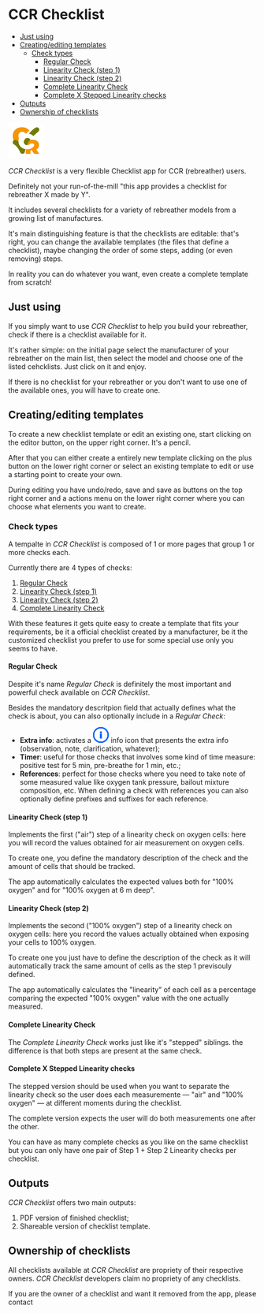 # CCR Checklist

* [Just using](#just-using)
* [Creating/editing templates](#creating-editing-templates)
    * [Check types](#check-types)
        * [Regular Check](#regular-check)
        * [Linearity Check (step 1)](#linearity-check-step-1)
        * [Linearity Check (step 2)](#linearity-check-step-2)
        * [Complete Linearity Check](#complete-linearity-check)
        * [Complete X Stepped Linearity checks](#complete-x-stepped-linearity-checks)
* [Outputs](#outputs)
* [Ownership of checklists](#ownership-of-checklists)

![CCR Checklist logo](./aux/app_icon/ccrchecklist.png)

_CCR Checklist_ is a very flexible Checklist app for CCR (rebreather) users.

Definitely not your run-of-the-mill "this app provides a checklist for rebreather X made by Y".

It includes several checklists for a variety of rebreather models from a growing list of manufactures.

It's main distinguishing feature is that the checklists are editable: that's right, you can change the available templates (the files that define a checklist), maybe changing the order of some steps, adding (or even removing) steps.

In reality you can do whatever you want, even create a complete template from scratch!

## Just using

If you simply want to use _CCR Checklist_ to help you build your rebreather, check if there is a checklist available for it.

It's rather simple: on the initial page select the manufacturer of your rebreather on the main list, then select the model and choose one of the listed cehcklists. Just click on it and enjoy.

If there is no checklist for your rebreather or you don't want to use one of the available ones, you will have to create one.

## Creating/editing templates

To create a new checklist template or edit an existing one, start clicking on the editor button, on the upper right corner. It's a pencil.

After that you can either create a entirely new template clicking on the plus button on the lower right corner or select an existing template to edit or use a starting point to create your own.

During editing you have undo/redo, save and save as buttons on the top right corner and a actions menu on the lower right corner where you can choose what elements you want to create.

### Check types

A tempalte in _CCR Checklist_ is composed of 1 or more pages that group 1 or more checks each.

Currently there are 4 types of checks:

1. [Regular Check](#regular-check)
2. [Linearity Check (step 1)](#linearity-check-step-1)
3. [Linearity Check (step 2)](#linearity-check-step-2)
4. [Complete Linearity Check](#complete-linearity-check)

With these features it gets quite easy to create a template that fits your requirements, be it a official checklist created by a manufacturer, be it the customized checklist you prefer to use for some special use only you seems to have.

#### Regular Check

Despite it's name _Regular Check_ is definitely the most important and powerful check available on _CCR Checklist_.

Besides the mandatory descritpion field that actually defines what the check is about, you can also optionally include in a _Regular Check_:

* __Extra info__: activates a ![blue info icon](./aux/images/info.png) info icon that presents the extra info (observation, note, clarification, whatever);
* __Timer__: useful for those checks that involves some kind of time measure: positive test for 5 min, pre-breathe for 1 min, etc.;
* __References__: perfect for those checks where you need to take note of some measured value like oxygen tank pressure, bailout mixture composition, etc. When defining a check with references you can also optionally define prefixes and suffixes for each reference.

#### Linearity Check (step 1)

Implements the first ("air") step of a linearity check on oxygen cells: here you will record the values obtained for air measurement on oxygen cells.

To create one, you define the mandatory description of the check and the amount of cells that should be tracked.

The app automatically calculates the expected values both for "100% oxygen" and for "100% oxygen at 6 m deep".

#### Linearity Check (step 2)

Implements the second ("100% oxygen") step of a linearity check on oxygen cells: here you record the values actually obtained when exposing your cells to 100% oxygen.

To create one you just have to define the description of the check as it will automatically track the same amount of cells as the step 1 previsouly defined.

The app automatically calculates the "linearity" of each cell as a percentage comparing the expected "100% oxygen" value with the one actually measured.

#### Complete Linearity Check

The _Complete Linearity Check_ works just like it's "stepped" siblings. the difference is that both steps are present at the same check.

#### Complete X Stepped Linearity checks

The stepped version should be used when you want to separate the linearity check so the user does each measuremente &mdash; "air" and "100% oxygen" &mdash; at different moments during the checklist.

The complete version expects the user will do both measurements one after the other.

You can have as many complete checks as you like on the same checklist but you can only have one pair of Step 1 + Step 2 Linearity checks per checklist.

## Outputs

_CCR Checklist_ offers two main outputs:

1. PDF version of finished checklist;
2. Shareable version of checklist template.

## Ownership of checklists

All checklists available at _CCR Checklist_ are propriety of their respective owners. _CCR Checklist_ developers claim no propriety of any checklists.

If you are the owner of a checklist and want it removed from the app, please contact
